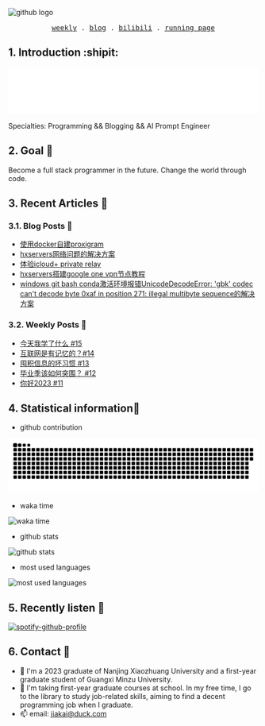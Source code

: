 ![github logo](https://img.shields.io/badge/github-real--jiakai-lightgrey?logo=github)

<p align="center">
  <samp>
    <a href="https://gujiakai.top">weekly</a> .
    <a href="https://blog.gujiakai.top">blog</a> .
    <a href="https://space.bilibili.com/488592525">bilibili</a> .
    <a href="https://run.gujiakai.top">running page</a>
  </samp>
</p>

## 1. Introduction :shipit:

![hello i am jaya](https://raw.githubusercontent.com/real-jiakai/real-jiakai/main/assets/hello-im-jaya.svg)

Specialties: Programming && Blogging && AI Prompt Engineer

## 2. Goal 🚩

Become a full stack programmer in the future.
Change the world through code.

## 3. Recent Articles 📝

### 3.1. Blog Posts 📄

<!-- BLOG-POST-LIST:START -->
- [使用docker自建proxigram](https://blog.gujiakai.top/2023/10/use-docker-compose-to-build-proxigram.html)
- [hxservers网络问题的解决方案](https://blog.gujiakai.top/2023/10/solving-hxservers-network-issues.html)
- [体验icloud+ private relay](https://blog.gujiakai.top/2023/10/experience-icloud-plus-private-relay.html)
- [hxservers搭建google one vpn节点教程](https://blog.gujiakai.top/2023/10/hxservers-google-one-node-setup-guide.html)
- [windows git bash conda激活环境报错UnicodeDecodeError: &#39;gbk&#39; codec can&#39;t decode byte 0xaf in position 271: illegal multibyte sequence的解决方案](https://blog.gujiakai.top/2023/09/conda-activation-error-unicode-decode-gbk.html)
<!-- BLOG-POST-LIST:END -->

### 3.2. Weekly Posts 📄

<!-- WEEKLY-POST-LIST:START -->
- [今天我学了什么 #15](https://gujiakai.top/2023/02/weekly-issue-15)
- [互联网是有记忆的？#14](https://gujiakai.top/2023/01/weekly-issue-14)
- [囤积信息的坏习惯 #13](https://gujiakai.top/2023/01/weekly-issue-13)
- [毕业季该如何突围？ #12](https://gujiakai.top/2023/01/weekly-issue-12)
- [你好2023 #11](https://gujiakai.top/2023/01/weekly-issue-11)
<!-- WEEKLY-POST-LIST:END -->

## 4. Statistical information📜

- github contribution

![github contribution](https://raw.githubusercontent.com/real-jiakai/real-jiakai/output/github-contribution-grid-snake.svg)

- waka time

![waka time](https://wakatime.com/share/@Jaya/b277c128-2898-4b50-a06b-80e5e93e642d.svg)

- github stats

![github stats](https://github-readme-stats.vercel.app/api?username=real-jiakai&count_private=true&show_icons=true&theme=radical)

- most used languages

![most used languages](https://github-readme-stats.vercel.app/api/top-langs/?username=real-jiakai&theme=radical)

## 5. Recently listen 🎵

[![spotify-github-profile](https://spotify-github-profile.vercel.app/api/view?uid=31xulne5z45q3wqlwgogsrxcsgg4&cover_image=true&theme=default&show_offline=false&background_color=121212&interchange=false)](https://github.com/kittinan/spotify-github-profile)

## 6. Contact 📧

- 🔭 I'm a 2023 graduate of Nanjing Xiaozhuang University and a first-year graduate student of Guangxi Minzu University.
- 🌱 I'm taking first-year graduate courses at school. In my free time, I go to the library to study job-related skills, aiming to find a decent programming job when I graduate.
- 📫 email: jiakai@duck.com
